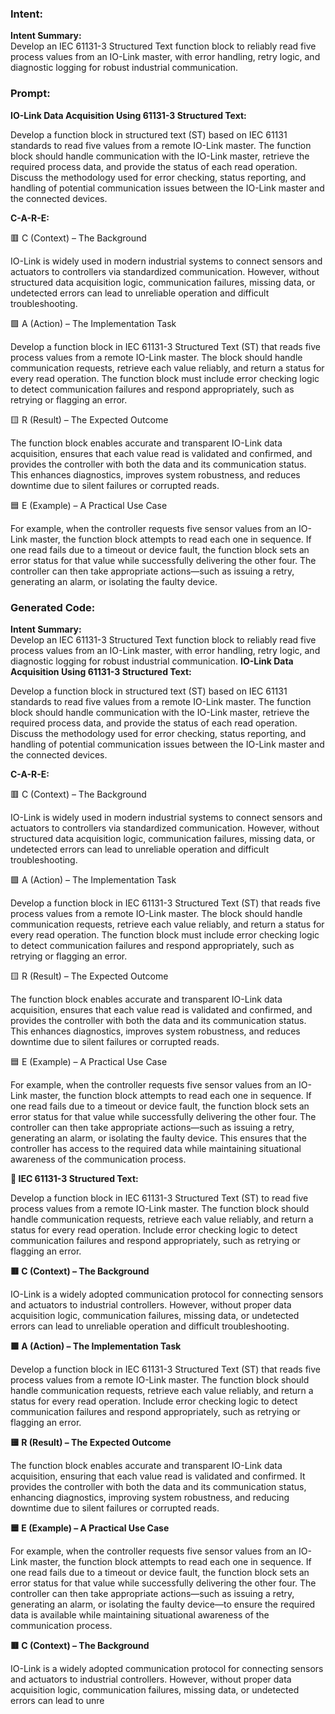 ### Intent:
**Intent Summary:**  
Develop an IEC 61131-3 Structured Text function block to reliably read five process values from an IO-Link master, with error handling, retry logic, and diagnostic logging for robust industrial communication.

### Prompt:
**IO-Link Data Acquisition Using 61131-3 Structured Text:**

Develop a function block in structured text (ST) based on IEC 61131 standards to read five values from a remote IO-Link master. The function block should handle communication with the IO-Link master, retrieve the required process data, and provide the status of each read operation. Discuss the methodology used for error checking, status reporting, and handling of potential communication issues between the IO-Link master and the connected devices.

**C-A-R-E:**

🟥 C (Context) – The Background

IO-Link is widely used in modern industrial systems to connect sensors and actuators to controllers via standardized communication. However, without structured data acquisition logic, communication failures, missing data, or undetected errors can lead to unreliable operation and difficult troubleshooting.

🟩 A (Action) – The Implementation Task

Develop a function block in IEC 61131-3 Structured Text (ST) that reads five process values from a remote IO-Link master. The block should handle communication requests, retrieve each value reliably, and return a status for every read operation. The function block must include error checking logic to detect communication failures and respond appropriately, such as retrying or flagging an error.

🟨 R (Result) – The Expected Outcome

The function block enables accurate and transparent IO-Link data acquisition, ensures that each value read is validated and confirmed, and provides the controller with both the data and its communication status. This enhances diagnostics, improves system robustness, and reduces downtime due to silent failures or corrupted reads.

🟦 E (Example) – A Practical Use Case

For example, when the controller requests five sensor values from an IO-Link master, the function block attempts to read each one in sequence. If one read fails due to a timeout or device fault, the function block sets an error status for that value while successfully delivering the other four. The controller can then take appropriate actions—such as issuing a retry, generating an alarm, or isolating the faulty device.

### Generated Code:
**Intent Summary:**  
Develop an IEC 61131-3 Structured Text function block to reliably read five process values from an IO-Link master, with error handling, retry logic, and diagnostic logging for robust industrial communication.
**IO-Link Data Acquisition Using 61131-3 Structured Text:**

Develop a function block in structured text (ST) based on IEC 61131 standards to read five values from a remote IO-Link master. The function block should handle communication with the IO-Link master, retrieve the required process data, and provide the status of each read operation. Discuss the methodology used for error checking, status reporting, and handling of potential communication issues between the IO-Link master and the connected devices.

**C-A-R-E:**

🟥 C (Context) – The Background

IO-Link is widely used in modern industrial systems to connect sensors and actuators to controllers via standardized communication. However, without structured data acquisition logic, communication failures, missing data, or undetected errors can lead to unreliable operation and difficult troubleshooting.

🟩 A (Action) – The Implementation Task

Develop a function block in IEC 61131-3 Structured Text (ST) that reads five process values from a remote IO-Link master. The block should handle communication requests, retrieve each value reliably, and return a status for every read operation. The function block must include error checking logic to detect communication failures and respond appropriately, such as retrying or flagging an error.

🟨 R (Result) – The Expected Outcome

The function block enables accurate and transparent IO-Link data acquisition, ensures that each value read is validated and confirmed, and provides the controller with both the data and its communication status. This enhances diagnostics, improves system robustness, and reduces downtime due to silent failures or corrupted reads.

🟦 E (Example) – A Practical Use Case

For example, when the controller requests five sensor values from an IO-Link master, the function block attempts to read each one in sequence. If one read fails due to a timeout or device fault, the function block sets an error status for that value while successfully delivering the other four. The controller can then take appropriate actions—such as issuing a retry, generating an alarm, or isolating the faulty device. This ensures that the controller has access to the required data while maintaining situational awareness of the communication process.

**🔶 IEC 61131-3 Structured Text:**

Develop a function block in IEC 61131-3 Structured Text (ST) to read five process values from a remote IO-Link master. The function block should handle communication requests, retrieve each value reliably, and return a status for every read operation. Include error checking logic to detect communication failures and respond appropriately, such as retrying or flagging an error.

**🟥 C (Context) – The Background**

IO-Link is a widely adopted communication protocol for connecting sensors and actuators to industrial controllers. However, without proper data acquisition logic, communication failures, missing data, or undetected errors can lead to unreliable operation and difficult troubleshooting.

**🟩 A (Action) – The Implementation Task**

Develop a function block in IEC 61131-3 Structured Text (ST) that reads five process values from a remote IO-Link master. The function block should handle communication requests, retrieve each value reliably, and return a status for every read operation. Include error checking logic to detect communication failures and respond appropriately, such as retrying or flagging an error.

**🟨 R (Result) – The Expected Outcome**

The function block enables accurate and transparent IO-Link data acquisition, ensuring that each value read is validated and confirmed. It provides the controller with both the data and its communication status, enhancing diagnostics, improving system robustness, and reducing downtime due to silent failures or corrupted reads.

**🟦 E (Example) – A Practical Use Case**

For example, when the controller requests five sensor values from an IO-Link master, the function block attempts to read each one in sequence. If one read fails due to a timeout or device fault, the function block sets an error status for that value while successfully delivering the other four. The controller can then take appropriate actions—such as issuing a retry, generating an alarm, or isolating the faulty device—to ensure the required data is available while maintaining situational awareness of the communication process.

**🟥 C (Context) – The Background**

IO-Link is a widely adopted communication protocol for connecting sensors and actuators to industrial controllers. However, without proper data acquisition logic, communication failures, missing data, or undetected errors can lead to unre
